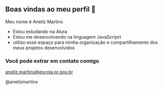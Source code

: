 ## Boas vindas ao meu perfil 💙

Meu nome é Aneliz Martins

- Estou estudando na Alura
- Estou me desenvolvendo na linguagem JavaScriprt
- utilizo esse espaço para minha organização e compartilhamento dos meus projetos desenvolvidos

### Você pode estrar em contato comigo

aneliz.martins@escola.pr.gov.br

@anelizmartins
